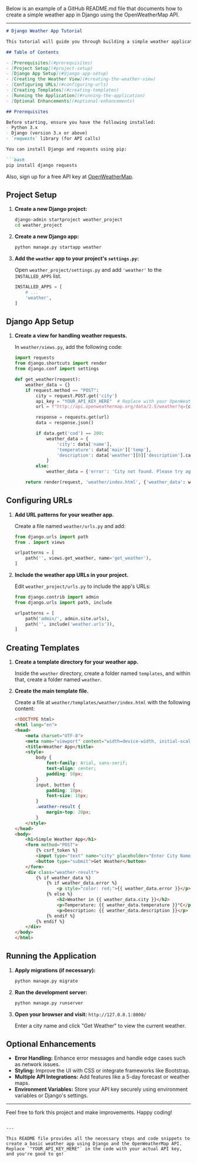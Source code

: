 
Below is an example of a GitHub README.md file that documents how to create a simple weather app in Django using the OpenWeatherMap API.

---

```markdown
# Django Weather App Tutorial

This tutorial will guide you through building a simple weather application in Django that fetches current weather data for a given city using the [OpenWeatherMap API](https://openweathermap.org/api).

## Table of Contents

- [Prerequisites](#prerequisites)
- [Project Setup](#project-setup)
- [Django App Setup](#django-app-setup)
- [Creating the Weather View](#creating-the-weather-view)
- [Configuring URLs](#configuring-urls)
- [Creating Templates](#creating-templates)
- [Running the Application](#running-the-application)
- [Optional Enhancements](#optional-enhancements)

## Prerequisites

Before starting, ensure you have the following installed:
- Python 3.x
- Django (version 3.x or above)
- `requests` library (for API calls)

You can install Django and requests using pip:

```bash
pip install django requests
```

Also, sign up for a free API key at [OpenWeatherMap](https://openweathermap.org/api).

## Project Setup

1. **Create a new Django project:**

   ```bash
   django-admin startproject weather_project
   cd weather_project
   ```

2. **Create a new Django app:**

   ```bash
   python manage.py startapp weather
   ```

3. **Add the `weather` app to your project's `settings.py`:**

   Open `weather_project/settings.py` and add `'weather'` to the `INSTALLED_APPS` list.

   ```python
   INSTALLED_APPS = [
       # ...
       'weather',
   ]
   ```

## Django App Setup

1. **Create a view for handling weather requests.**

   In `weather/views.py`, add the following code:

   ```python
   import requests
   from django.shortcuts import render
   from django.conf import settings

   def get_weather(request):
       weather_data = {}
       if request.method == "POST":
           city = request.POST.get('city')
           api_key = "YOUR_API_KEY_HERE"  # Replace with your OpenWeatherMap API key
           url = f"http://api.openweathermap.org/data/2.5/weather?q={city}&appid={api_key}&units=metric"

           response = requests.get(url)
           data = response.json()

           if data.get('cod') == 200:
               weather_data = {
                   'city': data['name'],
                   'temperature': data['main']['temp'],
                   'description': data['weather'][0]['description'].capitalize(),
               }
           else:
               weather_data = {'error': 'City not found. Please try again.'}

       return render(request, 'weather/index.html', {'weather_data': weather_data})
   ```

## Configuring URLs

1. **Add URL patterns for your weather app.**

   Create a file named `weather/urls.py` and add:

   ```python
   from django.urls import path
   from . import views

   urlpatterns = [
       path('', views.get_weather, name='get_weather'),
   ]
   ```

2. **Include the weather app URLs in your project.**

   Edit `weather_project/urls.py` to include the app's URLs:

   ```python
   from django.contrib import admin
   from django.urls import path, include

   urlpatterns = [
       path('admin/', admin.site.urls),
       path('', include('weather.urls')),
   ]
   ```

## Creating Templates

1. **Create a template directory for your weather app.**

   Inside the `weather` directory, create a folder named `templates`, and within that, create a folder named `weather`.

2. **Create the main template file.**

   Create a file at `weather/templates/weather/index.html` with the following content:

   ```html
   <!DOCTYPE html>
   <html lang="en">
   <head>
       <meta charset="UTF-8">
       <meta name="viewport" content="width=device-width, initial-scale=1.0">
       <title>Weather App</title>
       <style>
           body {
               font-family: Arial, sans-serif;
               text-align: center;
               padding: 50px;
           }
           input, button {
               padding: 10px;
               font-size: 16px;
           }
           .weather-result {
               margin-top: 20px;
           }
       </style>
   </head>
   <body>
       <h1>Simple Weather App</h1>
       <form method="POST">
           {% csrf_token %}
           <input type="text" name="city" placeholder="Enter City Name" required>
           <button type="submit">Get Weather</button>
       </form>
       <div class="weather-result">
           {% if weather_data %}
               {% if weather_data.error %}
                   <p style="color: red;">{{ weather_data.error }}</p>
               {% else %}
                   <h2>Weather in {{ weather_data.city }}</h2>
                   <p>Temperature: {{ weather_data.temperature }}°C</p>
                   <p>Description: {{ weather_data.description }}</p>
               {% endif %}
           {% endif %}
       </div>
   </body>
   </html>
   ```

## Running the Application

1. **Apply migrations (if necessary):**

   ```bash
   python manage.py migrate
   ```

2. **Run the development server:**

   ```bash
   python manage.py runserver
   ```

3. **Open your browser and visit:** `http://127.0.0.1:8000/`

   Enter a city name and click "Get Weather" to view the current weather.

## Optional Enhancements

- **Error Handling:** Enhance error messages and handle edge cases such as network issues.
- **Styling:** Improve the UI with CSS or integrate frameworks like Bootstrap.
- **Multiple API Integrations:** Add features like a 5-day forecast or weather maps.
- **Environment Variables:** Store your API key securely using environment variables or Django's settings.

---

Feel free to fork this project and make improvements. Happy coding!
```

---

This README file provides all the necessary steps and code snippets to create a basic weather app using Django and the OpenWeatherMap API. Replace `"YOUR_API_KEY_HERE"` in the code with your actual API key, and you're good to go!
